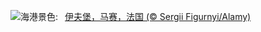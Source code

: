 ![](https://www.bing.com/th?id=OHR.PortMarseille_ZH-CN3194394496_UHD.jpg&w=1000)海港景色:&nbsp;&ensp;[伊夫堡，马赛，法国 (© Sergii Figurnyi/Alamy)](https://www.bing.com/th?id=OHR.PortMarseille_ZH-CN3194394496_UHD.jpg)
<br><br/>
